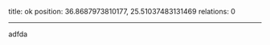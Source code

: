 title: ok
position: 36.8687973810177, 25.51037483131469
relations: 0

---























































adfda